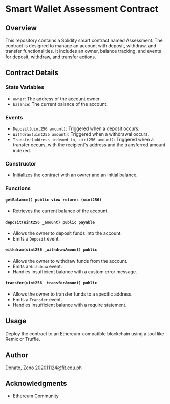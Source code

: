 # Smart Wallet Assessment Contract

## Overview

This repository contains a Solidity smart contract named Assessment. The contract is designed to manage an account with deposit, withdraw, and transfer functionalities. It includes an owner, balance tracking, and events for deposit, withdraw, and transfer actions.

## Contract Details

### State Variables

- `owner`: The address of the account owner.
- `balance`: The current balance of the account.

### Events

- `Deposit(uint256 amount)`: Triggered when a deposit occurs.
- `Withdraw(uint256 amount)`: Triggered when a withdrawal occurs.
- `Transfer(address indexed to, uint256 amount)`: Triggered when a transfer occurs, with the recipient's address and the transferred amount indexed.

### Constructor

- Initializes the contract with an owner and an initial balance.

### Functions

#### `getBalance() public view returns (uint256)`

- Retrieves the current balance of the account.

#### `deposit(uint256 _amount) public payable`

- Allows the owner to deposit funds into the account.
- Emits a `Deposit` event.

#### `withdraw(uint256 _withdrawAmount) public`

- Allows the owner to withdraw funds from the account.
- Emits a `Withdraw` event.
- Handles insufficient balance with a custom error message.

#### `transfer(uint256 _transferAmount) public`

- Allows the owner to transfer funds to a specific address.
- Emits a `Transfer` event.
- Handles insufficient balance with a require statement.

## Usage

Deploy the contract to an Ethereum-compatible blockchain using a tool like Remix or Truffle.

## Author

Donato, Zeno
202011124@fit.edu.ph

## Acknowledgments

- Ethereum Community
